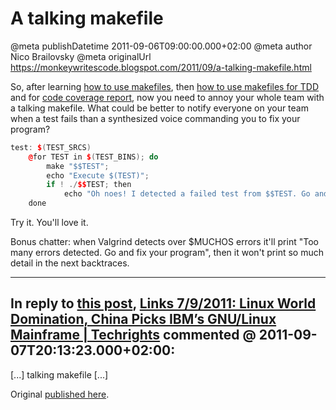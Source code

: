 # A talking makefile

@meta publishDatetime 2011-09-06T09:00:00.000+02:00
@meta author Nico Brailovsky
@meta originalUrl https://monkeywritescode.blogspot.com/2011/09/a-talking-makefile.html

So, after learning [how to use makefiles](/blog_md/2011/0818_Makefiles.md), then [how to use makefiles for TDD](/blog_md/2011/0822_AMakefileforTDDwithC.md) and for [code coverage report](/blog_md/2011/0830_AMakefileforcodecoveragereportwithC.md), now you need to annoy your whole team with a talking makefile. What could be better to notify everyone on your team when a test fails than a synthesized voice commanding you to fix your program?

```c++
test: $(TEST_SRCS)
	@for TEST in $(TEST_BINS); do
		make "$$TEST";
		echo "Execute $(TEST)";
		if ! ./$$TEST; then
			echo "Oh noes! I detected a failed test from $$TEST. Go and fix your program!" | festival --tts ;
	done
```

Try it. You'll love it.

Bonus chatter: when Valgrind detects over $MUCHOS errors it'll print "Too many errors detected. Go and fix your program", then it won't print so much detail in the next backtraces.


---
## In reply to [this post](), [Links 7/9/2011: Linux World Domination, China Picks IBM’s GNU/Linux Mainframe | Techrights](http://techrights.org/2011/09/07/linux-world-domination/) commented @ 2011-09-07T20:13:23.000+02:00:

[...] talking makefile [...]

Original [published here](/blog_md/2011/0906_Atalkingmakefile.md).
